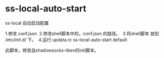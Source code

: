 # ss-local-auto-start
ss-local 自动启动配置

  1.修改 conf.json
  2.修改shell脚本中的，conf.json 的路径。
  3.将shell脚本 放到 /etc/init.d/ 下。
  4.运行 updata.rc ss-local-auto-start default
  


此脚本，修改自shadowsocks-libev的init脚本。
